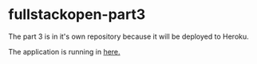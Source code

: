 # fullstackopen-part3
The part 3 is in it's own repository because it will be deployed to Heroku.

The application is running in [here.](https://phonebook-node.herokuapp.com/) 
